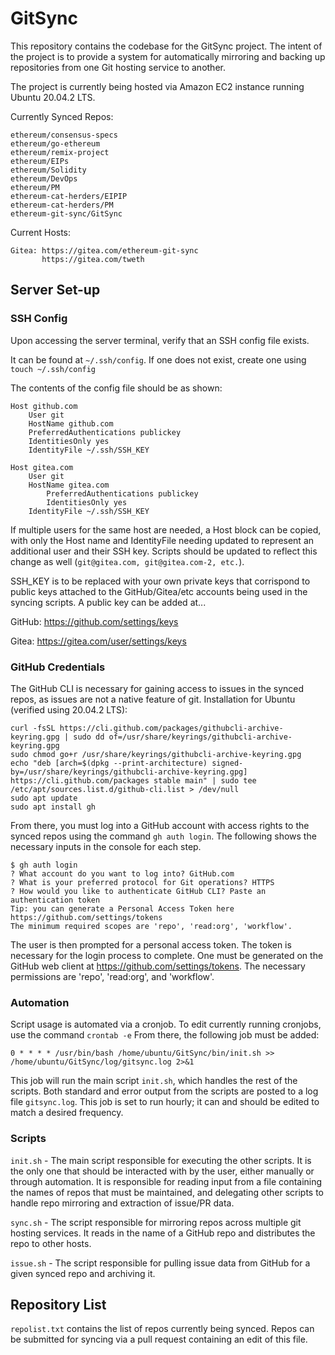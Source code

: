 # GitSync

This repository contains the codebase for the GitSync project. The intent of the project is to provide a system for automatically mirroring and backing up repositories from one Git hosting service to another. 

The project is currently being hosted via Amazon EC2 instance running Ubuntu 20.04.2 LTS. 

Currently Synced Repos:
```
ethereum/consensus-specs
ethereum/go-ethereum
ethereum/remix-project
ethereum/EIPs
ethereum/Solidity
ethereum/DevOps
ethereum/PM
ethereum-cat-herders/EIPIP
ethereum-cat-herders/PM
ethereum-git-sync/GitSync
```

Current Hosts:
```
Gitea: https://gitea.com/ethereum-git-sync
       https://gitea.com/tweth
```

## Server Set-up

### SSH Config

Upon accessing the server terminal, verify that an SSH config file exists. 

It can be found at ```~/.ssh/config```. If one does not exist, create one using ```touch ~/.ssh/config```

The contents of the config file should be as shown:
```
Host github.com
	User git
	HostName github.com
	PreferredAuthentications publickey
	IdentitiesOnly yes
	IdentityFile ~/.ssh/SSH_KEY

Host gitea.com
	User git
	HostName gitea.com
        PreferredAuthentications publickey
        IdentitiesOnly yes
	IdentityFile ~/.ssh/SSH_KEY
```
If multiple users for the same host are needed, a Host block can be copied, with only the Host name and IdentityFile needing updated to represent an additional user and their SSH key. Scripts should be updated to reflect this change as well (`git@gitea.com, git@gitea.com-2, etc.`).

SSH_KEY is to be replaced with your own private keys that corrispond to public keys attached to the GitHub/Gitea/etc accounts being used in the syncing scripts. A public key can be added at...

GitHub: https://github.com/settings/keys

Gitea: https://gitea.com/user/settings/keys

### GitHub Credentials

The GitHub CLI is necessary for gaining access to issues in the synced repos, as issues are not a native feature of git.
Installation for Ubuntu (verified using 20.04.2 LTS):
```
curl -fsSL https://cli.github.com/packages/githubcli-archive-keyring.gpg | sudo dd of=/usr/share/keyrings/githubcli-archive-keyring.gpg
sudo chmod go+r /usr/share/keyrings/githubcli-archive-keyring.gpg
echo "deb [arch=$(dpkg --print-architecture) signed-by=/usr/share/keyrings/githubcli-archive-keyring.gpg] https://cli.github.com/packages stable main" | sudo tee /etc/apt/sources.list.d/github-cli.list > /dev/null
sudo apt update
sudo apt install gh
```

From there, you must log into a GitHub account with access rights to the synced repos using the command ```gh auth login```. The following shows the necessary inputs in the console for each step. 

```
$ gh auth login
? What account do you want to log into? GitHub.com
? What is your preferred protocol for Git operations? HTTPS
? How would you like to authenticate GitHub CLI? Paste an authentication token
Tip: you can generate a Personal Access Token here https://github.com/settings/tokens
The minimum required scopes are 'repo', 'read:org', 'workflow'.
```

The user is then prompted for a personal access token. The token is necessary for the login process to complete. One must be generated on the GitHub web client at https://github.com/settings/tokens. The necessary permissions are 'repo', 'read:org', and 'workflow'.

### Automation

Script usage is automated via a cronjob. To edit currently running cronjobs, use the command ```crontab -e``` From there, the following job must be added:

```
0 * * * * /usr/bin/bash /home/ubuntu/GitSync/bin/init.sh >> /home/ubuntu/GitSync/log/gitsync.log 2>&1
```

This job will run the main script ```init.sh```, which handles the rest of the scripts. Both standard and error output from the scripts are posted to a log file ```gitsync.log```. This job is set to run hourly; it can and should be edited to match a desired frequency.

### Scripts

```init.sh``` - The main script responsible for executing the other scripts. It is the only one that should be interacted with by the user, either manually or through automation. It is responsible for reading input from a file containing the names of repos that must be maintained, and delegating other scripts to handle repo mirroring and extraction of issue/PR data. 

```sync.sh``` - The script responsible for mirroring repos across multiple git hosting services. It reads in the name of a GitHub repo and distributes the repo to other hosts.

```issue.sh``` - The script responsible for pulling issue data from GitHub for a given synced repo and archiving it. 

## Repository List
```repolist.txt``` contains the list of repos currently being synced. Repos can be submitted for syncing via a pull request containing an edit of this file.
